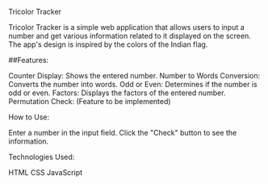 Tricolor Tracker

Tricolor Tracker is a simple web application that allows users to input a number and get various information related to it displayed on the screen. The app's design is inspired by the colors of the Indian flag.

##Features:

Counter Display: Shows the entered number.
Number to Words Conversion: Converts the number into words.
Odd or Even: Determines if the number is odd or even.
Factors: Displays the factors of the entered number.
Permutation Check: (Feature to be implemented)

How to Use:

Enter a number in the input field.
Click the "Check" button to see the information.


Technologies Used:

HTML
CSS
JavaScript
